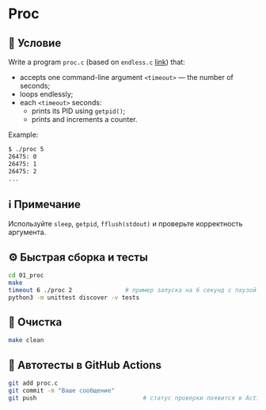 # Proc

## 📝 Условие

Write a program `proc.c` (based on `endless.c` [link](https://andrewt0301.github.io/hse-acos-course/part2os/09_IPC/lecture.html)) that:
- accepts one command-line argument `<timeout>` — the number of seconds;
- loops endlessly;
- each `<timeout>` seconds:
    - prints its PID using `getpid()`;
    - prints and increments a counter.

Example:
```bash
$ ./proc 5
26475: 0
26475: 1
26475: 2
...
```

## ℹ️ Примечание

Используйте `sleep`, `getpid`, `fflush(stdout)` и проверьте корректность аргумента.

## ⚙️ Быстрая сборка и тесты
```bash
cd 01_proc
make
timeout 6 ./proc 2               # пример запуска на 6 секунд с паузой 2 сек
python3 -m unittest discover -v tests
```

## 🧹 Очистка
```bash
make clean
```

## 🚀 Автотесты в GitHub Actions
```bash
git add proc.c
git commit -m "Ваше сообщение"
git push                              # статус проверки появится в Actions ✅
```